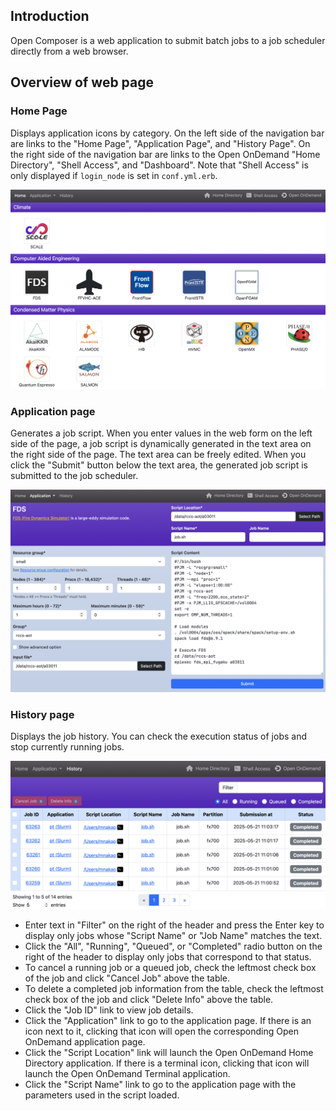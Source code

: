 ## Introduction
Open Composer is a web application to submit batch jobs to a job scheduler directly from a web browser.

## Overview of web page
### Home Page
Displays application icons by category.
On the left side of the navigation bar are links to the "Home Page", "Application Page", and "History Page".
On the right side of the navigation bar are links to the Open OnDemand "Home Directory", "Shell Access", and "Dashboard".
Note that "Shell Access" is only displayed if `login_node` is set in `conf.yml.erb`.

<img src="img/home_page.png" width="800" alt="Home page">

### Application page
Generates a job script.
When you enter values in the web form on the left side of the page,
a job script is dynamically generated in the text area on the right side of the page.
The text area can be freely edited.
When you click the "Submit" button below the text area, the generated job script is submitted to the job scheduler.

<img src="img/application_page.png" width="800" alt="Application page">

### History page
Displays the job history.
You can check the execution status of jobs and stop currently running jobs.

<img src="img/history_page.png" width="800" alt="History page">

- Enter text in "Filter" on the right of the header and press the Enter key to display only jobs whose "Script Name" or "Job Name" matches the text.
- Click the "All", "Running", "Queued", or "Completed" radio button on the right of the header to display only jobs that correspond to that status.
- To cancel a running job or a queued job, check the leftmost check box of the job and click "Cancel Job" above the table.
- To delete a completed job information from the table, check the leftmost check box of the job and click "Delete Info" above the table.
- Click the "Job ID" link to view job details.
- Click the "Application" link to go to the application page. If there is an icon next to it, clicking that icon will open the corresponding Open OnDemand application page.
- Click the "Script Location" link will launch the Open OnDemand Home Directory application. If there is a terminal icon, clicking that icon will launch the Open OnDemand Terminal application.
- Click the "Script Name" link to go to the application page with the parameters used in the script loaded.


